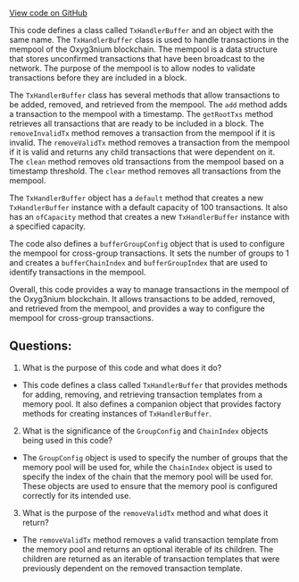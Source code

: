 [View code on GitHub](https://github.com/alephium/alephium/flow/src/main/scala/org/alephium/flow/mempool/TxHandlerBuffer.scala)

This code defines a class called `TxHandlerBuffer` and an object with the same name. The `TxHandlerBuffer` class is used to handle transactions in the mempool of the Oxyg3nium blockchain. The mempool is a data structure that stores unconfirmed transactions that have been broadcast to the network. The purpose of the mempool is to allow nodes to validate transactions before they are included in a block.

The `TxHandlerBuffer` class has several methods that allow transactions to be added, removed, and retrieved from the mempool. The `add` method adds a transaction to the mempool with a timestamp. The `getRootTxs` method retrieves all transactions that are ready to be included in a block. The `removeInvalidTx` method removes a transaction from the mempool if it is invalid. The `removeValidTx` method removes a transaction from the mempool if it is valid and returns any child transactions that were dependent on it. The `clean` method removes old transactions from the mempool based on a timestamp threshold. The `clear` method removes all transactions from the mempool.

The `TxHandlerBuffer` object has a `default` method that creates a new `TxHandlerBuffer` instance with a default capacity of 100 transactions. It also has an `ofCapacity` method that creates a new `TxHandlerBuffer` instance with a specified capacity.

The code also defines a `bufferGroupConfig` object that is used to configure the mempool for cross-group transactions. It sets the number of groups to 1 and creates a `bufferChainIndex` and `bufferGroupIndex` that are used to identify transactions in the mempool.

Overall, this code provides a way to manage transactions in the mempool of the Oxyg3nium blockchain. It allows transactions to be added, removed, and retrieved from the mempool, and provides a way to configure the mempool for cross-group transactions.
## Questions: 
 1. What is the purpose of this code and what does it do?
- This code defines a class called `TxHandlerBuffer` that provides methods for adding, removing, and retrieving transaction templates from a memory pool. It also defines a companion object that provides factory methods for creating instances of `TxHandlerBuffer`.

2. What is the significance of the `GroupConfig` and `ChainIndex` objects being used in this code?
- The `GroupConfig` object is used to specify the number of groups that the memory pool will be used for, while the `ChainIndex` object is used to specify the index of the chain that the memory pool will be used for. These objects are used to ensure that the memory pool is configured correctly for its intended use.

3. What is the purpose of the `removeValidTx` method and what does it return?
- The `removeValidTx` method removes a valid transaction template from the memory pool and returns an optional iterable of its children. The children are returned as an iterable of transaction templates that were previously dependent on the removed transaction template.